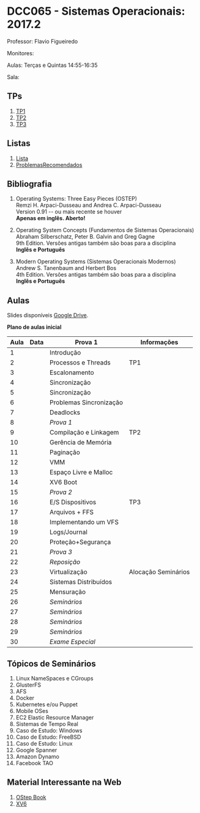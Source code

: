 # DCC065 - Sistemas Operacionais: 2017.2

Professor: Flavio Figueiredo

Monitores:

Aulas: Terças e Quintas 14:55-16:35

Sala:

## TPs

  1. [TP1](TODO)
  2. [TP2](TODO)
  3. [TP3](TODO)

## Listas

  1. [Lista]
  1. [ProblemasRecomendados]

## Bibliografia

  1. Operating Systems: Three Easy Pieces (OSTEP) <br>
     Remzi H. Arpaci-Dusseau and Andrea C. Arpaci-Dusseau <br>
     Version 0.91 -- ou mais recente se houver <br>
     **Apenas em inglês. Aberto!**
     
  1. Operating System Concepts (Fundamentos de Sistemas Operacionais) <br>
     Abraham Silberschatz, Peter B. Galvin and  Greg Gagne <br>
     9th Edition. Versões antigas também são boas para a disciplina <br>
     **Inglês e Português**

  1. Modern Operating Systems (Sistemas Operacionais Modernos) <br>
     Andrew S. Tanenbaum and Herbert Bos <br>
     4th Edition. Versões antigas também são boas para a disciplina <br>
     **Inglês e Português**


## Aulas

Slides disponíveis [Google Drive](https://drive.google.com/drive/folders/0B0ryAvcYobs0c1oxSU9LaWdFbWs).

**Plano de aulas inicial**

| Aula | Data     |  Prova 1                  | Informações                 |
|------|----------|---------------------------|-----------------------------|
| 1    |          | Introdução                |                             |
| 2    |          | Processos e Threads       | TP1                         |
| 3    |          | Escalonamento             |                             |
| 4    |          | Sincronização             |                             |
| 5    |          | Sincronização             |                             |
| 6    |          | Problemas Sincronização   |                             |
| 7    |          | Deadlocks                 |                             |
| 8    |          | *Prova 1*                 |                             |
| 9    |          | Compilação e Linkagem     | TP2                         |
| 10   |          | Gerência de Memória       |                             |
| 11   |          | Paginação                 |                             |
| 12   |          | VMM                       |                             |
| 13   |          | Espaço Livre e Malloc     |                             |
| 14   |          | XV6 Boot                  |                             |
| 15   |          | *Prova 2*                 |                             |
| 16   |          | E/S Dispositivos          | TP3                         |
| 17   |          | Arquivos + FFS            |                             |
| 18   |          | Implementando um VFS      |                             |
| 19   |          | Logs/Journal              |                             |
| 20   |          | Proteção+Segurança        |                             |
| 21   |          | *Prova 3*                 |                             |
| 22   |          | *Reposição*               |                             |
| 23   |          | Virtualização             | Alocação Seminários         |
| 24   |          | Sistemas Distribuídos     |                             |
| 25   |          | Mensuração                |                             |
| 26   |          | *Seminários*              |                             |
| 27   |          | *Seminários*              |                             |
| 28   |          | *Seminários*              |                             |
| 29   |          | *Seminários*              |                             |
| 30   |          | *Exame Especial*          |                             |

## Tópicos de Seminários

  1. Linux NameSpaces e CGroups
  1. GlusterFS
  1. AFS
  1. Docker
  1. Kubernetes e/ou Puppet
  1. Mobile OSes
  1. EC2 Elastic Resource Manager
  1. Sistemas de Tempo Real
  1. Caso de Estudo: Windows
  1. Caso de Estudo: FreeBSD
  1. Caso de Estudo: Linux
  1. Google Spanner
  1. Amazon Dynamo
  1. Facebook TAO

## Material Interessante na Web

  1. [OStep Book](http://pages.cs.wisc.edu/~remzi/OSTEP/)
  1. [XV6](https://github.com/mit-pdos/xv6-public)

[ProblemasRecomendados]: https://github.com/flaviovdf/SO-2017-2/blob/master/listas/ProblemasRecomendados.md
[Lista]: https://github.com/flaviovdf/SO-2017-2/blob/master/listas/Lista.md
